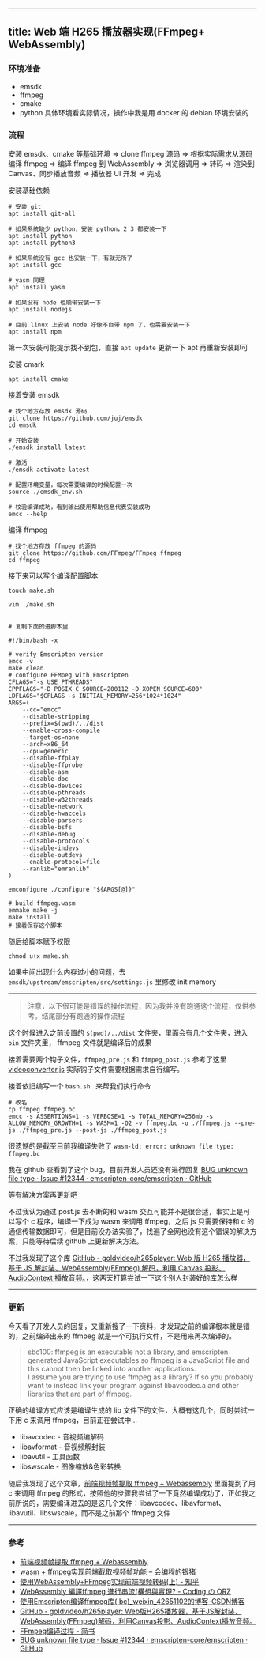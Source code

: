 
---
title: Web 端 H265 播放器实现(FFmpeg+ WebAssembly)
---

### 环境准备
* emsdk
* ffmpeg
* cmake
* python
具体环境看实际情况，操作中我是用 docker 的 debian 环境安装的


### 流程
安装 emsdk、cmake 等基础环境 => clone ffmpeg 源码 => 根据实际需求从源码编译 ffmpeg => 编译 ffmpeg 到 WebAssembly => 浏览器调用 => 转码 => 渲染到 Canvas、同步播放音频 => 播放器 UI 开发 => 完成

安装基础依赖
```shell
# 安装 git
apt install git-all

# 如果系统缺少 python，安装 python，2 3 都安装一下
apt install python
apt install python3

# 如果系统没有 gcc 也安装一下，有就无所了
apt install gcc

# yasm 同理
apt install yasm

# 如果没有 node 也顺带安装一下
apt install nodejs

# 目前 linux 上安装 node 好像不自带 npm 了，也需要安装一下
apt install npm
```

第一次安装可能提示找不到包，直接 `apt update` 更新一下 apt 再重新安装即可

安装 cmark
``` shell
apt install cmake
```

接着安装 emsdk
``` shell
# 找个地方存放 emsdk 源码
git clone https://github.com/juj/emsdk 
cd emsdk 

# 开始安装
./emsdk install latest

# 激活
./emsdk activate latest
	
# 配置环境变量，每次需要编译的时候配置一次
source ./emsdk_env.sh
	
# 校验编译成功，看到输出使用帮助信息代表安装成功
emcc --help
```

编译 ffmpeg
```
# 找个地方存放 ffmpeg 的源码
git clone https://github.com/FFmpeg/FFmpeg ffmpeg
cd ffmpeg
```

接下来可以写个编译配置脚本

```
touch make.sh

vim ./make.sh


# 复制下面的进脚本里

#!/bin/bash -x

# verify Emscripten version
emcc -v
make clean
# configure FFMpeg with Emscripten
CFLAGS="-s USE_PTHREADS"
CPPFLAGS="-D_POSIX_C_SOURCE=200112 -D_XOPEN_SOURCE=600"
LDFLAGS="$CFLAGS -s INITIAL_MEMORY=256*1024*1024"
ARGS=(
    --cc="emcc"
    --disable-stripping
    --prefix=$(pwd)/../dist
    --enable-cross-compile
    --target-os=none
    --arch=x86_64
    --cpu=generic
    --disable-ffplay
    --disable-ffprobe
    --disable-asm
    --disable-doc
    --disable-devices
    --disable-pthreads
    --disable-w32threads
    --disable-network
    --disable-hwaccels
    --disable-parsers
    --disable-bsfs
    --disable-debug
    --disable-protocols
    --disable-indevs
    --disable-outdevs
    --enable-protocol=file
    --ranlib="emranlib"
)

emconfigure ./configure "${ARGS[@]}"

# build ffmpeg.wasm
emmake make -j
make install
# 接着保存这个脚本
```

随后给脚本赋予权限
```
chmod u+x make.sh
```

如果中间出现什么内存过小的问题，去 `emsdk/upstream/emscripten/src/settings.js` 里修改 init memory 

- - - -
> 注意，以下很可能是错误的操作流程，因为我并没有跑通这个流程，仅供参考。结尾部分有跑通的操作流程  

这个时候进入之前设置的 `$(pwd)/../dist` 文件夹，里面会有几个文件夹，进入 `bin` 文件夹里， ffmpeg 文件就是编译后的成果

接着需要两个钩子文件，`ffmpeg_pre.js` 和 `ffmpeg_post.js`
参考了这里
[videoconverter.js](https://github.com/bgrins/videoconverter.js/tree/master/build)
实际钩子文件需要根据需求自行编写。


接着依旧编写一个 `bash.sh ` 来帮我们执行命令
```
# 改名
cp ffmpeg ffmpeg.bc
emcc -s ASSERTIONS=1 -s VERBOSE=1 -s TOTAL_MEMORY=256mb -s ALLOW_MEMORY_GROWTH=1 -s WASM=1 -O2 -v ffmpeg.bc -o ./ffmpeg.js --pre-js ./ffmpeg_pre.js --post-js ./ffmpeg_post.js
```

很遗憾的是截至目前我编译失败了
`wasm-ld: error: unknown file type: ffmpeg.bc`

我在 github 查看到了这个 bug，目前开发人员还没有进行回复
[BUG unknown file type · Issue #12344 · emscripten-core/emscripten · GitHub](https://github.com/emscripten-core/emscripten/issues/12344)

等有解决方案再更新吧

不过我认为通过 post.js 去不断的和 wasm 交互可能并不是很合适，事实上是可以写个 c 程序，编译一下成为 wasm 来调用 ffmpeg，之后 js 只需要保持和 c 的通信传输数据即可，但是目前没办法实验了，找遍了全网也没有这个错误的解决方案，只能等待后续 github 上更新解决方法。

不过我发现了这个库 [GitHub - goldvideo/h265player: Web 版 H265 播放器，基于 JS 解封装、WebAssembly(FFmpeg) 解码，利用 Canvas 投影、AudioContext 播放音频。](https://github.com/goldvideo/h265player)，这两天打算尝试一下这个别人封装好的库怎么样

- - - -
### 更新
今天看了开发人员的回复，又重新搜了一下资料，才发现之前的编译根本就是错的，之前编译出来的 ffmpeg 就是一个可执行文件，不是用来再次编译的。

> sbc100: ffmpeg is an executable not a library, and emscripten generated JavaScript executables so ffmpeg is a JavaScript file and this cannot then be linked into another applications.  
I assume you are trying to use ffmpeg as a library? If so you probably want to instead link your program against libavcodec.a and other libraries that are part of ffmpeg.

正确的编译方式应该是编译生成的 lib 文件下的文件，大概有这几个，同时尝试一下用 c 来调用 ffmpeg，目前正在尝试中…
* libavcodec - 音视频编解码 
* libavformat - 音视频解封装
* libavutil - 工具函数
* libswscale - 图像缩放&色彩转换


随后我发现了这个文章，[前端视频帧提取 ffmpeg + Webassembly](https://juejin.im/post/6854573219454844935) 里面提到了用 c 来调用 ffmpeg 的形式，按照他的步骤我尝试了一下竟然编译成功了，正如我之前所说的，需要编译进去的是这几个文件：libavcodec、libavformat、libavutil、libswscale，而不是之前那个 ffmpeg 文件

- - - -
### 参考
* [前端视频帧提取 ffmpeg + Webassembly](https://juejin.im/post/6854573219454844935) 
* [wasm + ffmpeg实现前端截取视频帧功能 – 会编程的银猪](https://www.yinchengli.com/2018/07/28/wasm-ffmpeg-get-video-frame/comment-page-1/)
* [使用WebAssembly+FFmpeg实现前端视频转码(上) - 知乎](https://zhuanlan.zhihu.com/p/27874253)
* [WebAssembly 編譯ffmpeg 進行串流(構想與實現? - Coding の ORZ](https://x8795278.blogspot.com/2019/07/webassembly-ffmpeg.html)
* [使用Emscripten编译ffmpeg库(.bc)_weixin_42651102的博客-CSDN博客](https://blog.csdn.net/weixin_42651102/article/details/107129187)
* [GitHub - goldvideo/h265player: Web版H265播放器，基于JS解封装、WebAssembly(FFmpeg)解码，利用Canvas投影、AudioContext播放音频。](https://github.com/goldvideo/h265player)
* [FFmpeg编译过程 - 简书](https://www.jianshu.com/p/d08c0cff8a77)
* [BUG unknown file type · Issue #12344 · emscripten-core/emscripten · GitHub](https://github.com/emscripten-core/emscripten/issues/12344)

